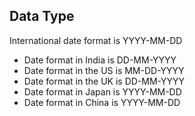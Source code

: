 ## Data Type

International date format is YYYY-MM-DD

- Date format in India is DD-MM-YYYY
- Date format in the US is MM-DD-YYYY
- Date format in the UK is DD-MM-YYYY
- Date format in Japan is YYYY-MM-DD
- Date format in China is YYYY-MM-DD